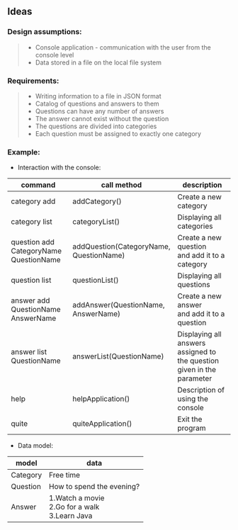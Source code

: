 ## Ideas

### Design assumptions:

> - Console application - communication with the user from the console level
>- Data stored in a file on the local file system

### Requirements:
>- Writing information to a file in JSON format
>- Catalog of questions and answers to them
>- Questions can have any number of answers
>- The answer cannot exist without the question
>- The questions are divided into categories
>- Each question must be assigned to exactly one category

### Example:

- Interaction with the console:

| command                                     | call method                                  | description                                                                 |
|---------------------------------------------|----------------------------------------------|-----------------------------------------------------------------------------|
| category add                                | addCategory()                                | Create a new category                                                       |
| category list                               | categoryList()                               | Displaying all categories                                                   |
| question add CategoryName <br> QuestionName | addQuestion(CategoryName, <br> QuestionName) | Create a new question <br> and add it to a category                         |
| question list                               | questionList()                               | Displaying all questions                                                    |
| answer add QuestionName <br> AnswerName     | addAnswer(QuestionName, <br> AnswerName)     | Create a new answer <br> and add it to a question                           |
| answer list QuestionName                    | answerList(QuestionName)                     | Displaying all answers assigned to the question <br> given in the parameter |
| help                                        | helpApplication()                            | Description of using the console                                            |
| quite                                       | quiteApplication()                           | Exit the program                                                            |

- Data model:

| model    | data                                                   |     
|----------|--------------------------------------------------------|
| Category | Free time                                              |  
| Question | How to spend the evening?                              | 
| Answer   | 1.Watch a movie <br> 2.Go for a walk <br> 3.Learn Java |
